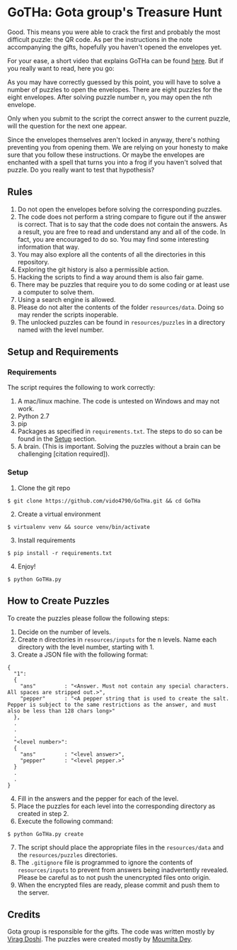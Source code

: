 # GoTHa: Gota group's Treasure Hunt

Good. This means you were able to crack the first and probably the most difficult puzzle: the QR code. As per the instructions in the note accompanying the gifts, hopefully you haven't opened the envelopes yet.

For your ease, a short video that explains GoTHa can be found [here](https://www.youtube.com/watch?v=dQw4w9WgXcQ). But if you really want to read, here you go:

As you may have correctly guessed by this point, you will have to solve a number of puzzles to open the envelopes. There are eight puzzles for the eight envelopes. After solving puzzle number n, you may open the nth envelope.

Only when you submit to the script the correct answer to the current puzzle, will the question for the next one appear.

Since the envelopes themselves aren't locked in anyway, there's nothing preventing you from opening them.
We are relying on your honesty to make sure that you follow these instructions. Or maybe the envelopes are enchanted with a spell that turns you into a frog if you haven't solved that puzzle. Do you really want to test that hypothesis?


## Rules
1. Do not open the envelopes before solving the corresponding puzzles.
2. The code does not perform a string compare to figure out if the answer is correct. That is to say that the code does not contain the answers. As a result, you are free to read and understand any and all of the code. In fact, you are encouraged to do so. You may find some interesting information that way.
3. You may also explore all the contents of all the directories in this repository.
4. Exploring the git history is also a permissible action.
5. Hacking the scripts to find a way around them is also fair game.
6. There may be puzzles that require you to do some coding or at least use a computer to solve them.
7. Using a search engine is allowed.
8. Please do not alter the contents of the folder `resources/data`. Doing so may render the scripts inoperable.
9. The unlocked puzzles can be found in `resources/puzzles` in a directory named with the level number.


## Setup and Requirements

### Requirements
The script requires the following to work correctly:
1. A mac/linux machine. The code is untested on Windows and may not work.
2. Python 2.7
3. pip
4. Packages as specified in `requirements.txt`.
The steps to do so can be found in the [Setup](#setup) section.
5. A brain. (This is important. Solving the puzzles without a brain can be challenging \[citation required\]).

### Setup
1. Clone the git repo
```
$ git clone https://github.com/vido4790/GoTHa.git && cd GoTHa
```
2. Create a virtual environment
```
$ virtualenv venv && source venv/bin/activate
```
3. Install requirements
```
$ pip install -r requirements.txt
```
4. Enjoy!
```
$ python GoTHa.py
```

## How to Create Puzzles
To create the puzzles please follow the following steps:
1. Decide on the number of levels.
2. Create n directories in `resources/inputs` for the n levels. Name each directory with the level number, starting with 1.
3. Create a JSON file with the following format:
```
{
  "1": 
  {
    "ans"         : "<Answer. Must not contain any special characters. All spaces are stripped out.>",
    "pepper"      : "<A pepper string that is used to create the salt. Pepper is subject to the same restrictions as the answer, and must also be less than 128 chars long>"
  },
  .
  .
  .
  "<level number>":
  {
    "ans"         : "<level answer>",
    "pepper"      : "<level pepper.>"
  }
  .
  .
}
```
4. Fill in the answers and the pepper for each of the level.
5. Place the puzzles for each level into the corresponding directory as created in step 2.
6. Execute the following command:
```
$ python GoTHa.py create
```
7. The script should place the appropriate files in the `resources/data` and the `resources/puzzles` directories.
8. The `.gitignore` file is programmed to ignore the contents of `resources/inputs` to prevent from answers being inadvertently revealed. Please be careful as to not push the unencrypted files onto origin.
9. When the encrypted files are ready, please commit and push them to the server.


## Credits
Gota group is responsible for the gifts. The code was written mostly by [Virag Doshi](https://gist.github.com/vido4790). The puzzles were created mostly by [Moumita Dey](https://github.com/mdey6).
